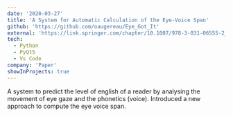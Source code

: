 ```yaml
---
date: '2020-03-27'
title: 'A System for Automatic Calculation of the Eye-Voice Span'
github: 'https://github.com/oaugereau/Eye_Got_It'
external: 'https://link.springer.com/chapter/10.1007/978-3-031-06555-2_48'
tech:
  - Python
  - PyQt5
  - Vs Code
company: 'Paper'
showInProjects: true
---
```


A system to predict the level of english of a reader by analysing the movement of eye gaze and the phonetics (voice). Introduced a new approach to compute the eye voice span.
